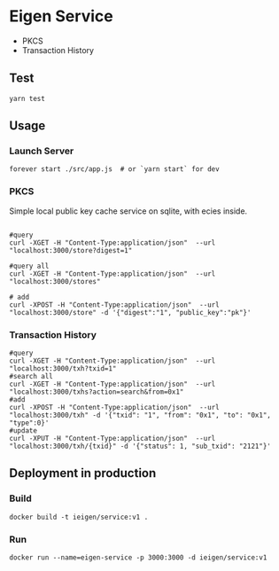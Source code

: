 # Eigen Service
* PKCS
* Transaction History

## Test
`yarn test`

## Usage

### Launch Server
```
forever start ./src/app.js  # or `yarn start` for dev
```

### PKCS
Simple local public key cache service on sqlite, with ecies inside.

```

#query
curl -XGET -H "Content-Type:application/json"  --url "localhost:3000/store?digest=1"

#query all
curl -XGET -H "Content-Type:application/json"  --url "localhost:3000/stores"

# add
curl -XPOST -H "Content-Type:application/json"  --url "localhost:3000/store" -d '{"digest":"1", "public_key":"pk"}'
```
### Transaction History

```
#query
curl -XGET -H "Content-Type:application/json"  --url "localhost:3000/txh?txid=1"
#search all
curl -XGET -H "Content-Type:application/json"  --url "localhost:3000/txhs?action=search&from=0x1"
#add
curl -XPOST -H "Content-Type:application/json"  --url "localhost:3000/txh" -d '{"txid": "1", "from": "0x1", "to": "0x1", "type":0}'
#update
curl -XPUT -H "Content-Type:application/json"  --url "localhost:3000/txh/{txid}" -d '{"status": 1, "sub_txid": "2121"}'
```

## Deployment in production

### Build
```
docker build -t ieigen/service:v1 .
```

### Run
```
docker run --name=eigen-service -p 3000:3000 -d ieigen/service:v1
```

